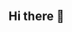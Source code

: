 ## Hi there 👋

<!--
**Monu-Yaduwanshi/Monu-Yaduwanshi** is a ✨ _special_ ✨ repository because its `README.md` (this file) appears on your GitHub profile.

- 🌱 I’m currently learning ... B.Tech in Computer Science and Engineering (CSE)
- 👯 I’m looking to collaborate on ... Android development, Java projects, and web development using HTML, CSS, and JavaScript,Java servlet
- 🤔 I’m looking for help with ... My SQL,Firebase integration and advanced Android features like Jetpack Compose and MVVM architecture
- 💬 Ask me about ... Java, Android development, frontend web development, and MySQL,Firebase
- 📫 How to reach me: ... [Monuyaduvanshi2003@gmail.com ]
- 😄 Pronouns: ... He/Him
- ⚡ Fun fact: ... I love learning new technologies and building projects that solve real-world problems!

👋 Hi, I'm Monu Yaduwanshi!

I'm a dedicated Computer Science and Engineering student with expertise in:
- ☕ **Java** (Core, Advanced, Swing, AWT, Servlets)
- 🧩 **Data Structures & Algorithms (DSA)**
- 🌐 **Frontend Web Development** (HTML, CSS, JavaScript)
- 📱 **Android Development** (Jetpack Compose, MVVM)
- 🗄️ **Databases** (MySQL, Oracle Express Edition, Firebase)

I 💻 love developing applications that integrate both web and mobile technologies to solve real-world challenges. Check out my projects and feel free to connect! 🚀
-->
